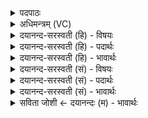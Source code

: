 <details><summary>पदपाठः</summary>

यः। प्रा॒ण॒तः। नि॒मि॒ष॒त इति॑ निऽमिष॒तः। म॒हि॒त्वेति॑ महि॒ऽत्वा। एकः॑। इत्। राजा॑। जग॑तः। ब॒भूव॑। यः। ईशे॑। अ॒स्य। द्वि॒पद॒ इति॑ द्वि॒ऽपदः॑। चतु॑ष्पदः। चतुः॑पद इति॒ चतुः॑पदः। कस्मै॑। दे॒वाय॑। ह॒विषा॑। वि॒धे॒म॒। ३।
</details>

<details><summary>अधिमन्त्रम् (VC)</summary>

- परमेश्वरो देवता
- प्रजापतिर्ऋषिः
- त्रिष्टुप्
- धैवतः
</details>

<details><summary>दयानन्द-सरस्वती (हि) - विषयः</summary>

फिर उसी विषय को अगले मन्त्र में कहा है ॥
</details>

<details><summary>दयानन्द-सरस्वती (हि) - पदार्थः</summary>

पदार्थान्वयभाषाः -  हे मनुष्यो ! जैसे हम लोग (यः) जो (एकः) एक (इत्) ही (महित्वा) अपनी महिमा से (निमिषतः) नेत्र आदि से चेष्टा को करते हुए (प्राणतः) प्राणी रूप (द्विपदः) दो पगवाले मनुष्य आदि वा (चतुष्पदः) चार पगवाले गौ आदि पशुसम्बन्धी इस (जगतः) संसार का (राजा) अधिष्ठाता (बभूव) होता है और (यः) जो (अस्य) इस संसार का (ईशे) सर्वोपरि स्वामी है, उस (कस्मै) आनन्दस्वरूप (देवाय) अतिमनोहर परमेश्वर की (हविषा) विशेष भक्तिभाव से (विधेम) सेवा करें, वैसे विशेष भक्तिभाव का आप लोगों को भी विधान करना चाहिये ॥३ ॥
</details>

<details><summary>दयानन्द-सरस्वती (हि) - भावार्थः</summary>

भावार्थभाषाः -  इस मन्त्र में वाचकलुप्तोपमालङ्कार है। हे मनुष्यो ! जो एक ही सब जगत् का महाराजाधिराज, समस्त जगत् का उत्पन्न करनेहारा सकल ऐश्वर्ययुक्त महात्मा न्यायाधीश है, उसी की उपासना से तुम सब धर्म, अर्थ, काम और मोक्ष के फलों को पाकर सन्तुष्ट होओ ॥३ ॥
</details>

<details><summary>दयानन्द-सरस्वती (सं) - विषयः</summary>

पुनस्तमेव विषयमाह ॥
</details>

<details><summary>दयानन्द-सरस्वती (सं) - पदार्थः</summary>

पदार्थान्वयभाषाः -  हे मनुष्याः ! यथा वयं य एक इन्महित्वा निमिषतः प्राणतो द्विपदश्चतुष्पदोऽस्य जगतो राजा बभूव, योऽस्येशे तस्मै कस्मै देवाय हविषा विधेम तथाऽस्य भक्तिविशेषो भवद्भिर्विधेयः ॥३ ॥
</details>

<details><summary>दयानन्द-सरस्वती (सं) - भावार्थः</summary>

भावार्थभाषाः -  अत्र वाचकलुप्तोपमालङ्कारः। हे मनुष्याः ! य एक एव सर्वस्य जगतो महाराजाधिराजोऽखिलजगन्निर्माता सकलैश्वर्ययुक्तो महात्मा न्यायाधीशोऽस्ति तस्यैवोपासनेन धर्मार्थकाममोक्षफलानि प्राप्य भवन्तः सन्तुष्यन्तु ॥३ ॥
</details>

<details><summary>सविता जोशी ← दयानन्दः (म) - भावार्थः</summary>

भावार्थभाषाः -  या मंत्रात वाचकलुप्तोपमालंकार आहे. हे माणसांनो ! जो सर्व जगाचा एक महाराजाधिराज, सर्व जगाचा निर्माणकर्ता, पूर्ण ऐश्वर्यवान, महात्मा व न्यायाधीश आहे. त्याच्या उपासनेने तुम्ही धर्म, अर्थ, काम, मोक्ष यांचे फळ प्राप्त करून संतुष्ट व्हा.
</details>